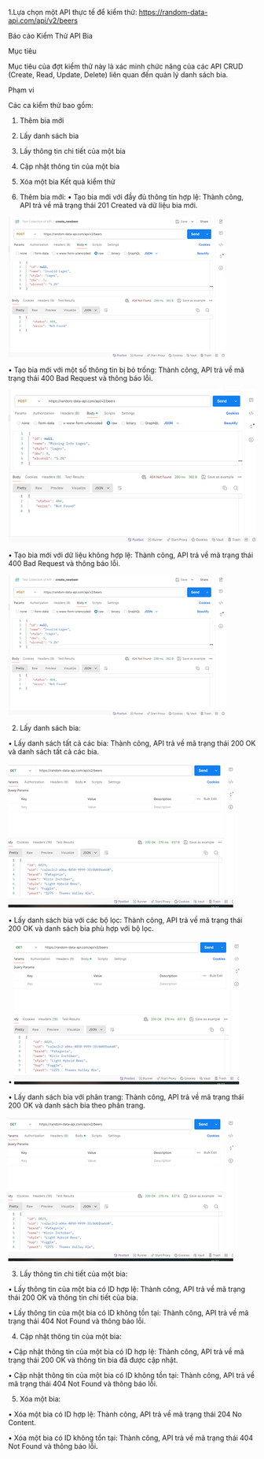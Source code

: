1.Lựa chọn một API thực tế để kiểm thử: https://random-data-api.com/api/v2/beers

Báo cáo Kiểm Thử API Bia

Mục tiêu

Mục tiêu của đợt kiểm thử này là xác minh chức năng của các API CRUD (Create, Read, Update, Delete) liên quan đến quản lý danh sách bia.

Phạm vi

Các ca kiểm thử bao gồm:
1.	Thêm bia mới
2.	Lấy danh sách bia
3.	Lấy thông tin chi tiết của một bia
4.	Cập nhật thông tin của một bia
5.	Xóa một bia
Kết quả kiểm thử


1.	Thêm bia mới:
•	Tạo bia mới với đầy đủ thông tin hợp lệ: Thành công, API trả về mã trạng thái 201 Created và dữ liệu bia mới.

 ![anh1](/image/image-1.png)

•	Tạo bia mới với một số thông tin bị bỏ trống: Thành công, API trả về mã trạng thái 400 Bad Request và thông báo lỗi.

 ![alt text](/image/image-5.png)

•	Tạo bia mới với dữ liệu không hợp lệ: Thành công, API trả về mã trạng thái 400 Bad Request và thông báo lỗi.

![alt text](/image/image-2.png)




2.	Lấy danh sách bia:

•	Lấy danh sách tất cả các bia: Thành công, API trả về mã trạng thái 200 OK và danh sách tất cả các bia.

 ![alt text](/image/image-3.png)

•	Lấy danh sách bia với các bộ lọc: Thành công, API trả về mã trạng thái 200 OK và danh sách bia phù hợp với bộ lọc.

•	![alt text](/image/image-4.png)

•	Lấy danh sách bia với phân trang: Thành công, API trả về mã trạng thái 200 OK và danh sách bia theo phân trang.

![alt text](/image/image-6.png)


3.	Lấy thông tin chi tiết của một bia:


•	Lấy thông tin của một bia có ID hợp lệ: Thành công, API trả về mã trạng thái 200 OK và thông tin chi tiết của bia.

•	Lấy thông tin của một bia có ID không tồn tại: Thành công, API trả về mã trạng thái 404 Not Found và thông báo lỗi.



4.	Cập nhật thông tin của một bia:

•	Cập nhật thông tin của một bia có ID hợp lệ: Thành công, API trả về mã trạng thái 200 OK và thông tin bia đã được cập nhật.

•	Cập nhật thông tin của một bia có ID không tồn tại: Thành công, API trả về mã trạng thái 404 Not Found và thông báo lỗi.

5.	Xóa một bia:

•	Xóa một bia có ID hợp lệ: Thành công, API trả về mã trạng thái 204 No Content.

•	Xóa một bia có ID không tồn tại: Thành công, API trả về mã trạng thái 404 Not Found và thông báo lỗi.


